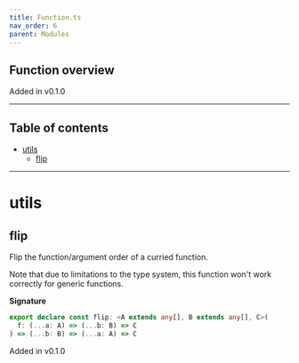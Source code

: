 ```yaml
---
title: Function.ts
nav_order: 6
parent: Modules
---
```


## Function overview

Added in v0.1.0

---

<h2 class="text-delta">Table of contents</h2>

- [utils](#utils)
  - [flip](#flip)

---

# utils

## flip

Flip the function/argument order of a curried function.

Note that due to limitations to the type system, this function won't work
correctly for generic functions.

**Signature**

```ts
export declare const flip: <A extends any[], B extends any[], C>(
  f: (...a: A) => (...b: B) => C
) => (...b: B) => (...a: A) => C
```

Added in v0.1.0
